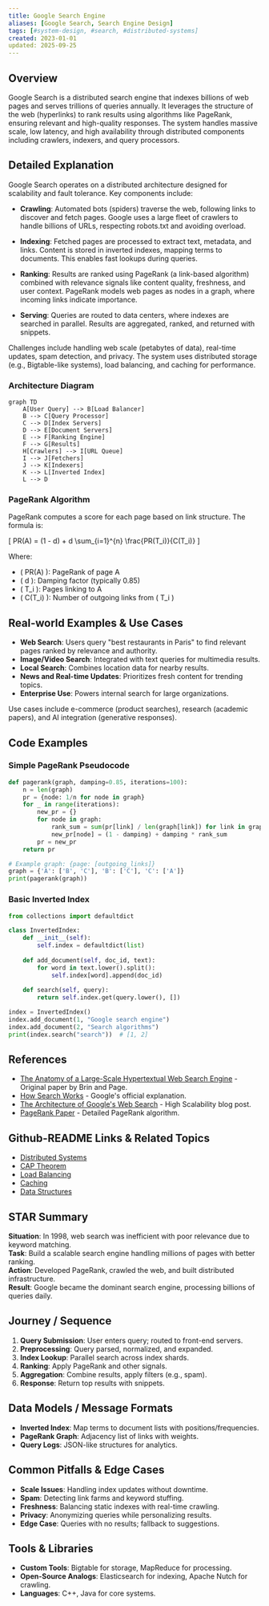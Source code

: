 ```yaml
---
title: Google Search Engine
aliases: [Google Search, Search Engine Design]
tags: [#system-design, #search, #distributed-systems]
created: 2023-01-01
updated: 2025-09-25
---
```


## Overview

Google Search is a distributed search engine that indexes billions of web pages and serves trillions of queries annually. It leverages the structure of the web (hyperlinks) to rank results using algorithms like PageRank, ensuring relevant and high-quality responses. The system handles massive scale, low latency, and high availability through distributed components including crawlers, indexers, and query processors.

## Detailed Explanation

Google Search operates on a distributed architecture designed for scalability and fault tolerance. Key components include:

- **Crawling**: Automated bots (spiders) traverse the web, following links to discover and fetch pages. Google uses a large fleet of crawlers to handle billions of URLs, respecting robots.txt and avoiding overload.

- **Indexing**: Fetched pages are processed to extract text, metadata, and links. Content is stored in inverted indexes, mapping terms to documents. This enables fast lookups during queries.

- **Ranking**: Results are ranked using PageRank (a link-based algorithm) combined with relevance signals like content quality, freshness, and user context. PageRank models web pages as nodes in a graph, where incoming links indicate importance.

- **Serving**: Queries are routed to data centers, where indexes are searched in parallel. Results are aggregated, ranked, and returned with snippets.

Challenges include handling web scale (petabytes of data), real-time updates, spam detection, and privacy. The system uses distributed storage (e.g., Bigtable-like systems), load balancing, and caching for performance.

### Architecture Diagram

```mermaid
graph TD
    A[User Query] --> B[Load Balancer]
    B --> C[Query Processor]
    C --> D[Index Servers]
    D --> E[Document Servers]
    E --> F[Ranking Engine]
    F --> G[Results]
    H[Crawlers] --> I[URL Queue]
    I --> J[Fetchers]
    J --> K[Indexers]
    K --> L[Inverted Index]
    L --> D
```

### PageRank Algorithm

PageRank computes a score for each page based on link structure. The formula is:

\[ PR(A) = (1 - d) + d \sum_{i=1}^{n} \frac{PR(T_i)}{C(T_i)} \]

Where:
- \( PR(A) \): PageRank of page A
- \( d \): Damping factor (typically 0.85)
- \( T_i \): Pages linking to A
- \( C(T_i) \): Number of outgoing links from \( T_i \)

## Real-world Examples & Use Cases

- **Web Search**: Users query "best restaurants in Paris" to find relevant pages ranked by relevance and authority.
- **Image/Video Search**: Integrated with text queries for multimedia results.
- **Local Search**: Combines location data for nearby results.
- **News and Real-time Updates**: Prioritizes fresh content for trending topics.
- **Enterprise Use**: Powers internal search for large organizations.

Use cases include e-commerce (product searches), research (academic papers), and AI integration (generative responses).

## Code Examples

### Simple PageRank Pseudocode

```python
def pagerank(graph, damping=0.85, iterations=100):
    n = len(graph)
    pr = {node: 1/n for node in graph}
    for _ in range(iterations):
        new_pr = {}
        for node in graph:
            rank_sum = sum(pr[link] / len(graph[link]) for link in graph if node in graph[link])
            new_pr[node] = (1 - damping) + damping * rank_sum
        pr = new_pr
    return pr

# Example graph: {page: [outgoing_links]}
graph = {'A': ['B', 'C'], 'B': ['C'], 'C': ['A']}
print(pagerank(graph))
```

### Basic Inverted Index

```python
from collections import defaultdict

class InvertedIndex:
    def __init__(self):
        self.index = defaultdict(list)
    
    def add_document(self, doc_id, text):
        for word in text.lower().split():
            self.index[word].append(doc_id)
    
    def search(self, query):
        return self.index.get(query.lower(), [])

index = InvertedIndex()
index.add_document(1, "Google search engine")
index.add_document(2, "Search algorithms")
print(index.search("search"))  # [1, 2]
```

## References

- [The Anatomy of a Large-Scale Hypertextual Web Search Engine](https://research.google/pubs/the-anatomy-of-a-large-scale-hypertextual-web-search-engine/) - Original paper by Brin and Page.
- [How Search Works](https://www.google.com/search/howsearchworks/) - Google's official explanation.
- [The Architecture of Google's Web Search](https://highscalability.com/blog/2013/7/8/the-architecture-of-googles-web-search.html) - High Scalability blog post.
- [PageRank Paper](https://static.googleusercontent.com/media/research.google.com/en//pubs/archive/334.pdf) - Detailed PageRank algorithm.

## Github-README Links & Related Topics

- [Distributed Systems](../distributed-systems/README.md)
- [CAP Theorem](../cap-theorem-and-distributed-systems/README.md)
- [Load Balancing](../load-balancing-and-strategies/README.md)
- [Caching](../caching/README.md)
- [Data Structures](../collections-and-data-structures/README.md)

## STAR Summary

**Situation**: In 1998, web search was inefficient with poor relevance due to keyword matching.  
**Task**: Build a scalable search engine handling millions of pages with better ranking.  
**Action**: Developed PageRank, crawled the web, and built distributed infrastructure.  
**Result**: Google became the dominant search engine, processing billions of queries daily.

## Journey / Sequence

1. **Query Submission**: User enters query; routed to front-end servers.
2. **Preprocessing**: Query parsed, normalized, and expanded.
3. **Index Lookup**: Parallel search across index shards.
4. **Ranking**: Apply PageRank and other signals.
5. **Aggregation**: Combine results, apply filters (e.g., spam).
6. **Response**: Return top results with snippets.

## Data Models / Message Formats

- **Inverted Index**: Map terms to document lists with positions/frequencies.
- **PageRank Graph**: Adjacency list of links with weights.
- **Query Logs**: JSON-like structures for analytics.

## Common Pitfalls & Edge Cases

- **Scale Issues**: Handling index updates without downtime.
- **Spam**: Detecting link farms and keyword stuffing.
- **Freshness**: Balancing static indexes with real-time crawling.
- **Privacy**: Anonymizing queries while personalizing results.
- **Edge Case**: Queries with no results; fallback to suggestions.

## Tools & Libraries

- **Custom Tools**: Bigtable for storage, MapReduce for processing.
- **Open-Source Analogs**: Elasticsearch for indexing, Apache Nutch for crawling.
- **Languages**: C++, Java for core systems.